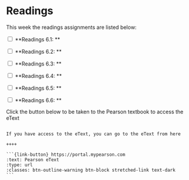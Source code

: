 # Readings

This week the readings assignments are listed below:

<label><input type="checkbox" id="week06_reading1" class="box"> **Readings 6.1: ** </input></label> 

<label><input type="checkbox" id="week06_reading2" class="box"> **Readings 6.2: ** </input></label> 

<label><input type="checkbox" id="week06_reading3" class="box"> **Readings 6.3: ** </input></label> 

<label><input type="checkbox" id="week06_reading4" class="box"> **Readings 6.4: ** </input></label> 

<label><input type="checkbox" id="week06_reading5" class="box"> **Readings 6.5: ** </input></label> 

<label><input type="checkbox" id="week06_reading5" class="box"> **Readings 6.6: ** </input></label> 

Click the button below to be taken to the Pearson textbook to access the eText


````{panels}

If you have access to the eText, you can go to the eText from here

++++ 

```{link-button} https://portal.mypearson.com
:text: Pearson eText
:type: url
:classes: btn-outline-warning btn-block stretched-link text-dark
```
````

